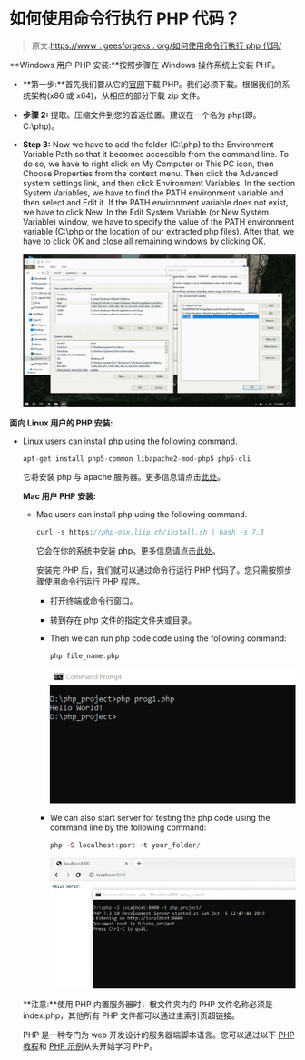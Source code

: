 # 如何使用命令行执行 PHP 代码？

> 原文:[https://www . geesforgeks . org/如何使用命令行执行 php 代码/](https://www.geeksforgeeks.org/how-to-execute-php-code-using-command-line/)

**Windows 用户 PHP 安装:**按照步骤在 Windows 操作系统上安装 PHP。

*   **第一步:**首先我们要从它的[官网](https://windows.php.net/download#php-7.3)下载 PHP。我们必须下载。根据我们的系统架构(x86 或 x64)，从相应的部分下载 zip 文件。
*   **步骤 2:** 提取。压缩文件到您的首选位置。建议在一个名为 php(即。C:\php)。
*   **Step 3:** Now we have to add the folder (C:\php) to the Environment Variable Path so that it becomes accessible from the command line. To do so, we have to right click on My Computer or This PC icon, then Choose Properties from the context menu. Then click the Advanced system settings link, and then click Environment Variables. In the section System Variables, we have to find the PATH environment variable and then select and Edit it. If the PATH environment variable does not exist, we have to click New. In the Edit System Variable (or New System Variable) window, we have to specify the value of the PATH environment variable (C:\php or the location of our extracted php files). After that, we have to click OK and close all remaining windows by clicking OK.

    ![php-ev-var-setup](img/7a45d8f391d0e2e17afe9c54cf760b08.png)

**面向 Linux 用户的 PHP 安装:**

*   Linux users can install php using the following command.

    ```php
    apt-get install php5-common libapache2-mod-php5 php5-cli
    ```

    它将安装 php 与 apache 服务器。更多信息请点击[此处](https://www.php.net/manual/en/install.unix.debian.php)。

    **Mac 用户 PHP 安装:**

    *   Mac users can install php using the following command.

        ```php
        curl -s https://php-osx.liip.ch/install.sh | bash -s 7.3
        ```

        它会在你的系统中安装 php。更多信息请点击[此处](https://www.php.net/manual/en/install.macosx.packages.php)。

        安装完 PHP 后，我们就可以通过命令行运行 PHP 代码了。您只需按照步骤使用命令行运行 PHP 程序。

        *   打开终端或命令行窗口。
        *   转到存在 php 文件的指定文件夹或目录。
        *   Then we can run php code code using the following command:

            ```php
            php file_name.php
            ```

            ![php_inline_output](img/a85b4b3d54b8d8e796505d2d34f37281.png)

        *   We can also start server for testing the php code using the command line by the following command:

            ```php
            php -S localhost:port -t your_folder/
            ```

            ![php_server_output](img/20817eb2889f32e94330891ddf554475.png)

    **注意:**使用 PHP 内置服务器时，根文件夹内的 PHP 文件名称必须是 index.php，其他所有 PHP 文件都可以通过主索引页超链接。

    PHP 是一种专门为 web 开发设计的服务器端脚本语言。您可以通过以下 [PHP 教程](https://www.geeksforgeeks.org/php-tutorials/)和 [PHP 示例](https://www.geeksforgeeks.org/php-examples/)从头开始学习 PHP。